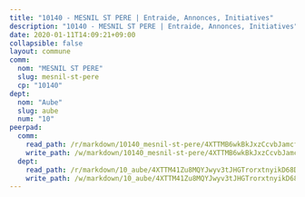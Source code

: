 ```yaml
---
title: "10140 - MESNIL ST PERE | Entraide, Annonces, Initiatives"
description: "10140 - MESNIL ST PERE | Entraide, Annonces, Initiatives"
date: 2020-01-11T14:09:21+09:00
collapsible: false
layout: commune
comm:
  nom: "MESNIL ST PERE"
  slug: mesnil-st-pere
  cp: "10140"
dept:
  nom: "Aube"
  slug: aube
  num: "10"
peerpad:
  comm:
    read_path: /r/markdown/10140_mesnil-st-pere/4XTTMB6wkBkJxzCcvbJamcfjgHWCdu6sjR7VhpBiSye68SzE3
    write_path: /w/markdown/10140_mesnil-st-pere/4XTTMB6wkBkJxzCcvbJamcfjgHWCdu6sjR7VhpBiSye68SzE3-K3TgUXjzxSQ3Z1rSFmnikTa9BtvbyKy53jLMr7wzM6fRKnE3HRBNCzpZ7KKrW2TYV9mvdqQ6uMG9fdt9HHUNXnGfjKT3dF2bfWwokvRWNk8gqfEBPjjY8YRKGpEmcHVwuhY6FjJF
  dept:
    read_path: /r/markdown/10_aube/4XTTM41Zu8MQYJwyv3tJHGTrorxtnyikD68DsVemyiZk3ThMz
    write_path: /w/markdown/10_aube/4XTTM41Zu8MQYJwyv3tJHGTrorxtnyikD68DsVemyiZk3ThMz-K3TgTmGUJaeXhcyrKr3gXoqmq82GkfYoTwSCbr39jXo2qoiz4eMZ1zWf94tEK8PkgCEQwZ6j878iec7q7nyW22BbTVtKr2C3mJwkjMoqhPxRA9brvyfx2cZBiMVgJntTtrf7GrDW
---
```


